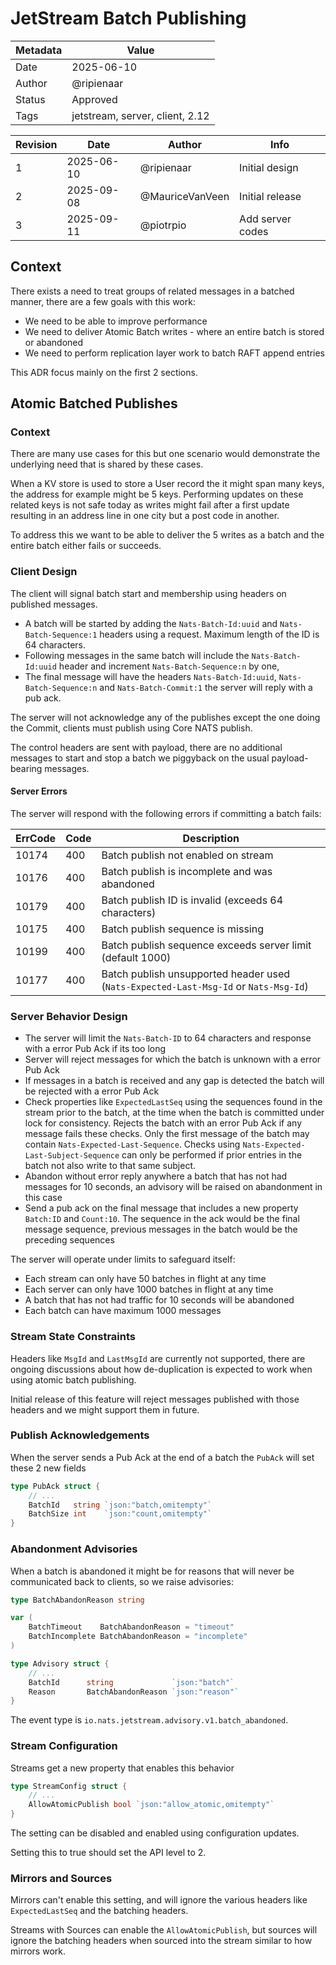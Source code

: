 # JetStream Batch Publishing

| Metadata | Value                           |
|----------|---------------------------------|
| Date     | 2025-06-10                      |
| Author   | @ripienaar                      |
| Status   | Approved                        |
| Tags     | jetstream, server, client, 2.12 |

| Revision | Date       | Author          | Info             |
|----------|------------|-----------------|------------------|
| 1        | 2025-06-10 | @ripienaar      | Initial design   |
| 2        | 2025-09-08 | @MauriceVanVeen | Initial release  |
| 3        | 2025-09-11 | @piotrpio       | Add server codes |

## Context

There exists a need to treat groups of related messages in a batched manner, there are a few goals with this work:

 * We need to be able to improve performance
 * We need to deliver Atomic Batch writes - where an entire batch is stored or abandoned
 * We need to perform replication layer work to batch RAFT append entries

This ADR focus mainly on the first 2 sections.

## Atomic Batched Publishes

### Context 

There are many use cases for this but one scenario would demonstrate the underlying need that is shared by these cases.

When a KV store is used to store a User record the it might span many keys, the address for example might be 5 keys. Performing updates on these related keys is not safe today as writes might fail after a first update resulting in an address line in one city but a post code in another.

To address this we want to be able to deliver the 5 writes as a batch and the entire batch either fails or succeeds.

### Client Design

The client will signal batch start and membership using headers on published messages.

 * A batch will be started by adding the `Nats-Batch-Id:uuid` and `Nats-Batch-Sequence:1` headers using a request. Maximum length of the ID is 64 characters.
 * Following messages in the same batch will include the `Nats-Batch-Id:uuid` header and increment `Nats-Batch-Sequence:n` by one,
 * The final message will have the headers `Nats-Batch-Id:uuid`, `Nats-Batch-Sequence:n` and `Nats-Batch-Commit:1` the server will reply with a pub ack.

The server will not acknowledge any of the publishes except the one doing the Commit, clients must publish using Core NATS publish.

The control headers are sent with payload, there are no additional messages to start and stop a batch we piggyback on the usual payload-bearing messages.

#### Server Errors

The server will respond with the following errors if committing a batch fails:

| ErrCode | Code | Description                                                                          |
|---------|------|--------------------------------------------------------------------------------------|
| 10174   | 400  | Batch publish not enabled on stream                                                  |
| 10176   | 400  | Batch publish is incomplete and was abandoned                                        |
| 10179   | 400  | Batch publish ID is invalid (exceeds 64 characters)                                  |
| 10175   | 400  | Batch publish sequence is missing                                                    |
| 10199   | 400  | Batch publish sequence exceeds server limit (default 1000)                           |
| 10177   | 400  | Batch publish unsupported header used (`Nats-Expected-Last-Msg-Id` or `Nats-Msg-Id`) |

### Server Behavior Design

 * The server will limit the `Nats-Batch-ID` to 64 characters and response with a error Pub Ack if its too long
 * Server will reject messages for which the batch is unknown with a error Pub Ack
 * If messages in a batch is received and any gap is detected the batch will be rejected with a error Pub Ack
 * Check properties like `ExpectedLastSeq` using the sequences found in the stream prior to the batch, at the time when the batch is committed under lock for consistency. Rejects the batch with an error Pub Ack if any message fails these checks. Only the first message of the batch may contain `Nats-Expected-Last-Sequence`. Checks using `Nats-Expected-Last-Subject-Sequence` can only be performed if prior entries in the batch not also write to that same subject.
 * Abandon without error reply anywhere a batch that has not had messages for 10 seconds, an advisory will be raised on abandonment in this case
 * Send a pub ack on the final message that includes a new property `Batch:ID` and `Count:10`. The sequence in the ack would be the final message sequence, previous messages in the batch would be the preceding sequences

The server will operate under limits to safeguard itself:

 * Each stream can only have 50 batches in flight at any time
 * Each server can only have 1000 batches in flight at any time
 * A batch that has not had traffic for 10 seconds will be abandoned
 * Each batch can have maximum 1000 messages

### Stream State Constraints

Headers like `MsgId` and `LastMsgId` are currently not supported, there are ongoing discussions about how de-duplication is expected to work when using atomic batch publishing.

Initial release of this feature will reject messages published with those headers and we might support them in future.

### Publish Acknowledgements

When the server sends a Pub Ack at the end of a batch the `PubAck` will set these 2 new fields

```go
type PubAck struct {
	// ...
	BatchId   string `json:"batch,omitempty"`
	BatchSize int    `json:"count,omitempty"`
}
```

### Abandonment Advisories

When a batch is abandoned it might be for reasons that will never be communicated back to clients, so we raise advisories:

```go
type BatchAbandonReason string

var (
	BatchTimeout    BatchAbandonReason = "timeout"
	BatchIncomplete BatchAbandonReason = "incomplete"
)

type Advisory struct {
	// ...
	BatchId      string             `json:"batch"`
	Reason       BatchAbandonReason `json:"reason"`
}
```

The event type is `io.nats.jetstream.advisory.v1.batch_abandoned`.

### Stream Configuration

Streams get a new property that enables this behavior

```go
type StreamConfig struct {
	// ...
	AllowAtomicPublish bool `json:"allow_atomic,omitempty"`
}
```

The setting can be disabled and enabled using configuration updates.

Setting this to true should set the API level to 2.

### Mirrors and Sources

Mirrors can't enable this setting, and will ignore the various headers like `ExpectedLastSeq` and the batching headers.

Streams with Sources can enable the `AllowAtomicPublish`, but sources will ignore the batching headers when sourced into the stream similar to how mirrors work.
